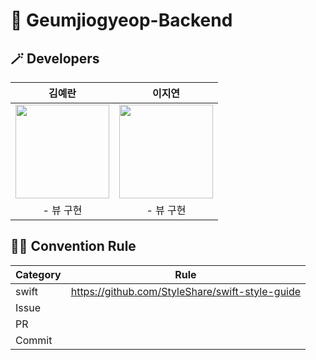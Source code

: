 # 🧸 Geumjiogyeop-Backend

## 🪄 Developers
| 김예란 | 이지연 |
| :---: | :---: |
|<a href="https://github.com/jaminleee"><img src="https://avatars.githubusercontent.com/u/91969458?v=4" width="150px"/></a>|<a href="https://github.com/jaminleee"><img src="https://avatars.githubusercontent.com/u/91969458?v=4" width="150px"/></a>|
| - 뷰 구현 | - 뷰 구현 |


## 🤙🏻 Convention Rule
|Category|Rule|
|-|-|
|swift|https://github.com/StyleShare/swift-style-guide|
|Issue||
|PR||
|Commit||
